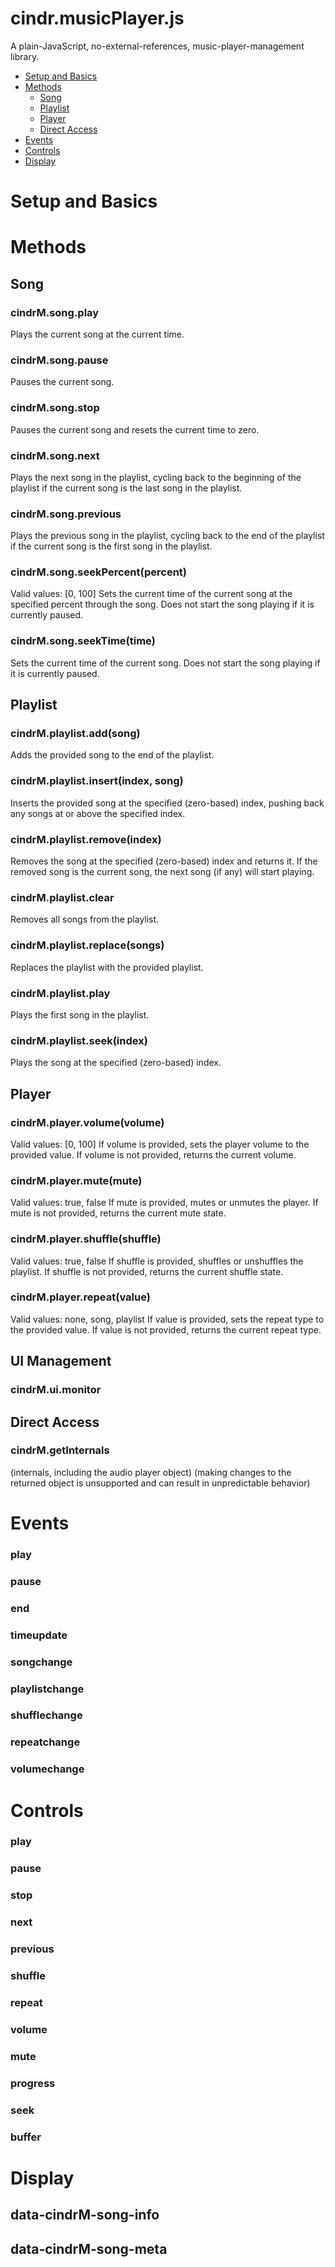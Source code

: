 # cindr.musicPlayer.js
A plain-JavaScript, no-external-references, music-player-management library.
- [Setup and Basics](README.md#Setup-and-Basics)
- [Methods](README.md#Methods)
  - [Song](README.md#Song)
  - [Playlist](README.md#Playlist)
  - [Player](README.md#Player)
  - [Direct Access](README.md#Direct-Access)
- [Events](README.md#Events)
- [Controls](README.md#Controls)
- [Display](README.md#Display)

# Setup and Basics



# Methods


## Song


### cindrM.song.play
Plays the current song at the current time.

### cindrM.song.pause
Pauses the current song.

### cindrM.song.stop
Pauses the current song and resets the current time to zero.

### cindrM.song.next
Plays the next song in the playlist, cycling back to the beginning of the playlist if the current song is the last song in the playlist.

### cindrM.song.previous
Plays the previous song in the playlist, cycling back to the end of the playlist if the current song is the first song in the playlist.

### cindrM.song.seekPercent(percent)
Valid values: [0, 100]
Sets the current time of the current song at the specified percent through the song.  Does not start the song playing if it is currently paused.

### cindrM.song.seekTime(time)
Sets the current time of the current song.  Does not start the song playing if it is currently paused.

## Playlist


### cindrM.playlist.add(song)
Adds the provided song to the end of the playlist.

### cindrM.playlist.insert(index, song)
Inserts the provided song at the specified (zero-based) index, pushing back any songs at or above the specified index.

### cindrM.playlist.remove(index)
Removes the song at the specified (zero-based) index and returns it.  If the removed song is the current song, the next song (if any) will start playing.

### cindrM.playlist.clear
Removes all songs from the playlist.

### cindrM.playlist.replace(songs)
Replaces the playlist with the provided playlist.

### cindrM.playlist.play
Plays the first song in the playlist.

### cindrM.playlist.seek(index)
Plays the song at the specified (zero-based) index.

## Player


### cindrM.player.volume(volume)
Valid values: [0, 100]
If volume is provided, sets the player volume to the provided value.  If volume is not provided, returns the current volume.

### cindrM.player.mute(mute)
Valid values: true, false
If mute is provided, mutes or unmutes the player.  If mute is not provided, returns the current mute state.

### cindrM.player.shuffle(shuffle)
Valid values: true, false
If shuffle is provided, shuffles or unshuffles the playlist.  If shuffle is not provided, returns the current shuffle state.

### cindrM.player.repeat(value)
Valid values: none, song, playlist
If value is provided, sets the repeat type to the provided value.  If value is not provided, returns the current repeat type.

## UI Management


### cindrM.ui.monitor


## Direct Access


### cindrM.getInternals
(internals, including the audio player object) (making changes to the returned object is unsupported and can result in unpredictable behavior)

# Events
### play
### pause
### end
### timeupdate
### songchange
### playlistchange
### shufflechange
### repeatchange
### volumechange

# Controls
### play
### pause
### stop
### next
### previous
### shuffle
### repeat
### volume
### mute
### progress
### seek
### buffer

# Display


## data-cindrM-song-info


## data-cindrM-song-meta

